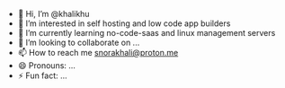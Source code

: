 - 👋 Hi, I’m @khalikhu
- 👀 I’m interested in self hosting and low code app builders
- 🌱 I’m currently learning no-code-saas and linux management servers
- 💞️ I’m looking to collaborate on ...
- 📫 How to reach me snorakhali@proton.me
- 😄 Pronouns: ...
- ⚡ Fun fact: ...

<!---
khalikhu/khalikhu is a ✨ special ✨ repository because its `README.md` (this file) appears on your GitHub profile.
You can click the Preview link to take a look at your changes.
--->
